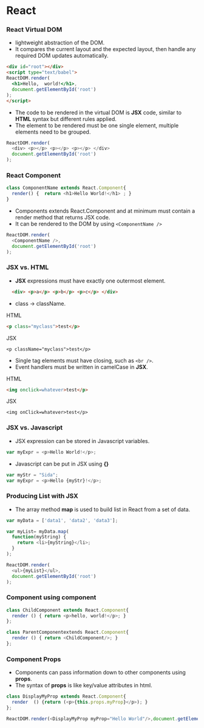 # React

### React Virtual DOM
- lightweight abstraction of the DOM.
- It compares the current layout and the expected layout, then handle any required DOM updates automatically.
```HTML
<div id="root"></div>
<script type="text/babel">
ReactDOM.render(
  <h1>Hello,  world!</h1>,
  document.getElementById('root')
);
</script>
```
- The code to be rendered in the virtual DOM is **JSX** code, similar to **HTML** syntax but different rules applied.
- The element to be rendered must be one single element, multiple elements need to be grouped.
```Javascript
ReactDOM.render(
  <div> <p></p> <p></p> <p></p> </div>
  document.getElementById('root')
);
```
### React Component
```Javascript
class ComponentName extends React.Component{
  render() {  return <h1>Hello World!</h1> ; }
}
```
 - Components extends React.Component and at minimum must contain a render method that returns JSX code.
 - It can be rendered to the DOM by using `<ComponentName />`
```Javascript
ReactDOM.render(
  <ComponentName />,
  document.getElementById('root')
);
```

### JSX vs. HTML
  - **JSX** expressions must have exactly one outermost element.
```HTML
  <div> <p>a</p> <p>b</p> <p>c</p> </div>
```
  - class -> className.
  
HTML
```HTML
<p class="myclass">test</p>
```
JSX
```JSX
<p className="myclass">test</p>
```
  - Single tag elements must have closing, such as `<br />`.
  - Event handlers must be written in camelCase in **JSX**.
  
HTML
```HTML
<img onclick=whatever>test</p>
```
JSX
```JSX
<img onClick=whatever>test</p>
```


### JSX vs. Javascript
  - JSX expression can be stored in Javascript variables.
```Javascript
var myExpr = <p>Hello World!</p>;
```
  - Javascript can be put in JSX using **{}**
```Javascript
var myStr = "Sida";
var myExpr = <p>Hello {myStr}!</p>;
```

### Producing List with JSX
  - The array method **map** is used to build list in React from a set of data.
```Javascript
var myData = ['data1', 'data2', 'data3'];

var myList= myData.map(
  function(myString) { 
    return <li>{myString}</li>; 
  }
);

ReactDOM.render(
  <ul>{myList}</ul>,
  document.getElementById('root')
);
```

### Component using component
```Javascript
class ChildComponent extends React.Component{
  render () { return <p>hello, world!</p>; }
};

class ParentComponentextends React.Component{
  render () { return <ChildComponent/>; }
};
```

### Component Props
  - Components can pass information down to other components using **props**.
  - The syntax of **props** is like key/value attributes in html.
```Javascript
class DisplayMyProp extends React.Component{ 
  render  () {return (<p>{this.props.myProp}</p>); }
};

ReactDOM.render(<DisplayMyProp myProp="Hello World"/>,document.getElementById('myID'));
```

